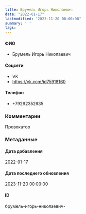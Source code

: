 ```yaml
---
title: Брумель Игорь Николаевич
date: "2022-01-17"
lastmodified: "2023-11-20 00:00:00"
summary: ' '
tags: 
---
```

<!--# pp1-->
<!--## Фигурант-->
<!--### Личные данные-->
#### ФИО
- Брумель Игорь Николаевич
#### Соцсети
- VK
- https://vk.com/id75918160
#### Телефон
- +79262352635
### Комментарии
Провокатор
### Метаданные
#### Дата добавления
2022-01-17
#### Дата последнего обновления
2023-11-20 00:00:00
#### ID
брумель-игорь-николаевич-
<!--## END;-->
